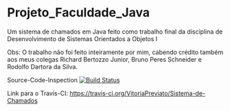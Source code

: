 # Projeto_Faculdade_Java
Um sistema de chamados em Java feito como trabalho final da disciplina de Desenvolvimento de Sistemas Orientados a Objetos I

Obs: O trabalho não foi feito inteiramente por mim, cabendo crédito também aos meus colegas Richard Bertozzo Junior, Bruno Peres Schneider e Rodolfo Dartora da Silva. 


Source-Code-Inspection [![Build Status](https://travis-ci.org/VitoriaPreviato/Sistema-de-Chamados.svg?branch=master)](https://travis-ci.org/VitoriaPreviato/Sistema-de-Chamados)
 
 Link para o Travis-CI: https://travis-ci.org/VitoriaPreviato/Sistema-de-Chamados
